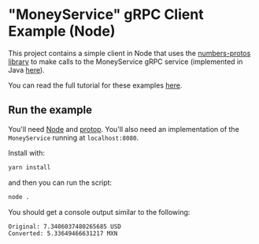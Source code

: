 # "MoneyService" gRPC Client Example (Node)

This project contains a simple client in Node that uses the [numbers-protos library](https://github.com/jefferyshivers/numbers-protos) to make calls to the MoneyService gRPC service (implemented in Java [here](https://github.com/jefferyshivers/numbers-service)).

You can read the full tutorial for these examples [here](https://medium.com/@jefferyshivers/create-a-public-api-with-grpc-ade4a8bfd1fc).

## Run the example

You'll need [Node](https://nodejs.org/en/) and [protop](https://protop.io). You'll also need an implementation of the `MoneyService` running at `localhost:8080`.

Install with:
```bash
yarn install
```

and then you can run the script:
```bash
node .
```

You should get a console output similar to the following:
```bash
Original: 7.3406037480265685 USD
Converted: 5.33649466631217 MXN
```
